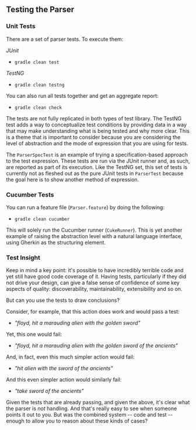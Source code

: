 ## Testing the Parser

### Unit Tests

There are a set of parser tests. To execute them:

_JUnit_
* `gradle clean test`

_TestNG_
* `gradle clean testng`

You can also run all tests together and get an aggregate report:

* `gradle clean check`

The tests are not fully replicated in both types of test library. The TestNG test adds a way to conceptualize test conditions by providing data in a way that may make understanding what is being tested and why more clear. This is a theme that is important to consider because you are considering the level of abstraction and the mode of expression that you are using for tests.

The `ParserSpecTest` is an example of trying a specification-based approach to the test expression. These tests are run via the JUnit runner and, as such, are reported as part of its execution. Like the TestNG set, this set of tests is currently not as fleshed out as the pure JUnit tests in `ParserTest` because the goal here is to show another method of expression.

### Cucumber Tests

You can run a feature file (`Parser.feature`) by doing the following:
 
* `gradle clean cucumber`

This will solely run the Cucumber runner (`CukeRunner`). This is yet another example of raising the abstraction level with a natural language interface, using Gherkin as the structuring element.

### Test Insight

Keep in mind a key point: it's possible to have incredibly terrible code and yet still have good code coverage of it. Having tests, particularly if they did not drive your design, can give a false sense of confidence of some key aspects of quality: discoverability, maintainability, extensibility and so on.

But can you use the tests to draw conclusions?

Consider, for example, that this action does work and would pass a test:

* _"floyd, hit a marauding alien with the golden sword"_

Yet, this one would fail:

* _"floyd, hit a marauding alien with the golden sword of the ancients"_

And, in fact, even this much simpler action would fail:

* _"hit alien with the sword of the ancients"_

And this even simpler action would similarly fail:

* _"take sword of the ancients"_

Given the tests that are already passing, and given the above, it's clear what the parser is _not_ handling. And that's really easy to see when someone points it out to you. But was the combined system -- code and test -- enough to allow you to reason about these kinds of cases?
